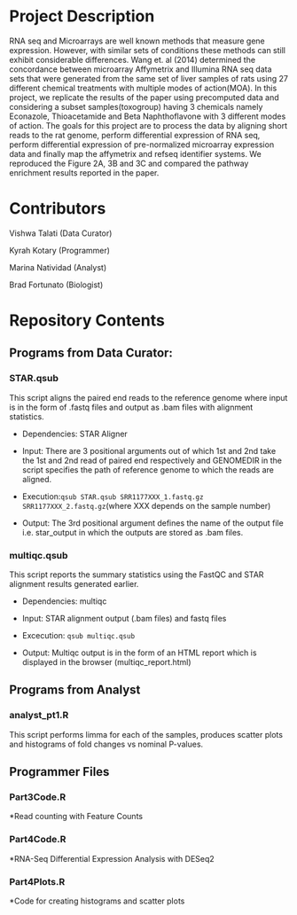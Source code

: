 # Project Description

RNA seq and Microarrays are well known methods that measure gene expression. However, with similar sets of conditions these methods can still exhibit considerable differences. Wang et. al (2014) determined the concordance between microarray Affymetrix and Illumina RNA seq data sets that were generated from the same set of liver samples of rats using 27 different chemical treatments with multiple modes of action(MOA). In this project, we replicate the results of the paper using precomputed data and considering a subset samples(toxogroup) having 3 chemicals namely Econazole, Thioacetamide and Beta Naphthoflavone with 3 different modes of action. The goals for this project are to process the data by aligning short reads to the rat genome, perform differential expression of RNA seq, perform differential expression of pre-normalized microarray expression data and finally map the affymetrix and refseq identifier systems. We reproduced the Figure 2A, 3B and 3C and compared the pathway enrichment results reported in the paper.

# Contributors

Vishwa Talati (Data Curator)

Kyrah Kotary (Programmer) 

Marina Natividad (Analyst) 

Brad Fortunato (Biologist)


# Repository Contents

## Programs from Data Curator:


### STAR.qsub

This script aligns the paired end reads to the reference genome where input is in the form of .fastq files and output as .bam files with alignment statistics.

* Dependencies: STAR Aligner

* Input: There are 3 positional arguments out of which 1st and 2nd take the 1st and 2nd read of paired end respectively and GENOMEDIR in the script specifies the path of reference genome to which the reads are aligned.

* Execution:`qsub STAR.qsub SRR1177XXX_1.fastq.gz SRR1177XXX_2.fastq.gz`(where XXX depends on the sample number)

* Output: The 3rd positional argument defines the name of the output file i.e. star_output in which the outputs are stored as .bam files.

### multiqc.qsub

This script reports the summary statistics using the FastQC and STAR alignment results generated earlier.

* Dependencies: multiqc

* Input: STAR alignment output (.bam files) and fastq files

* Excecution: `qsub multiqc.qsub`

* Output: Multiqc output is in the form of an HTML report which is displayed in the browser (multiqc_report.html)

## Programs from Analyst

### analyst_pt1.R
This script performs limma for each of the samples, produces scatter plots and histograms of fold changes vs nominal P-values.

## Programmer Files

### Part3Code.R

*Read counting with Feature Counts

### Part4Code.R

*RNA-Seq Differential Expression Analysis with DESeq2

### Part4Plots.R

*Code for creating histograms and scatter plots

